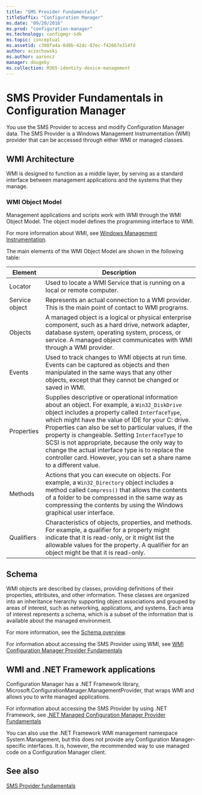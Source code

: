 ```yaml
---
title: "SMS Provider Fundamentals"
titleSuffix: "Configuration Manager"
ms.date: "09/20/2016"
ms.prod: "configuration-manager"
ms.technology: configmgr-sdk
ms.topic: conceptual
ms.assetid: c308fa4a-8d8b-42dc-87ec-f42667e314fd
author: aczechowski
ms.author: aaroncz
manager: dougeby
ms.collection: M365-identity-device-management
---
```

# SMS Provider Fundamentals in Configuration Manager
You use the SMS Provider to access and modify Configuration Manager data. The SMS Provider is a Windows Management Instrumentation (WMI) provider that can be accessed through either WMI or managed classes.  

## WMI Architecture  
 WMI is designed to function as a middle layer, by serving as a standard interface between management applications and the systems that they manage.  

### WMI Object Model  
 Management applications and scripts work with WMI through the WMI Object Model. The object model defines the programming interface to WMI.  

 For more information about WMI, see [Windows Management Instrumentation](https://go.microsoft.com/fwlink/?LinkId=276770).  

 The main elements of the WMI Object Model are shown in the following table:  

|Element|Description|  
|-------------|-----------------|  
|Locator|Used to locate a WMI Service that is running on a local or remote computer.|  
|Service object|Represents an actual connection to a WMI provider. This is the main point of contact to WMI programs.|  
|Objects|A managed object is a logical or physical enterprise component, such as a hard drive, network adapter, database system, operating system, process, or service. A managed object communicates with WMI through a WMI provider.|  
|Events|Used to track changes to WMI objects at run time. Events can be captured as objects and then manipulated in the same ways that any other objects, except that they cannot be changed or saved in WMI.|  
|Properties|Supplies descriptive or operational information about an object. For example, a `Win32_DiskDrive` object includes a property called `InterfaceType`, which might have the value of IDE for your C: drive. Properties can also be set to particular values, if the property is changeable. Setting `InterfaceType` to SCSI is not appropriate, because the only way to change the actual interface type is to replace the controller card. However, you can set a share name to a different value.|  
|Methods|Actions that you can execute on objects. For example, a `Win32_Directory` object includes a method called `Compress()` that allows the contents of a folder to be compressed in the same way as compressing the contents by using the Windows graphical user interface.|  
|Qualifiers|Characteristics of objects, properties, and methods. For example, a qualifier for a property might indicate that it is read-only, or it might list the allowable values for the property. A qualifier for an object might be that it is read-only.|  

## Schema  
 WMI objects are described by classes, providing definitions of their properties, attributes, and other information. These classes are organized into an inheritance hierarchy supporting object associations and grouped by areas of interest, such as networking, applications, and systems. Each area of interest represents a schema, which is a subset of the information that is available about the managed environment.  

 For more information, see the [Schema overview](/sccm/develop/core/understand/configuration-manager-schema-overview).  

 For information about accessing the SMS Provider using WMI, see [WMI Configuration Manager Provider Fundamentals](../../../develop/core/understand/wmi-configuration-manager-provider-fundamentals.md)  

## WMI and .NET Framework applications  
 Configuration Manager has a .NET Framework library, Microsoft.ConfigurationManager.ManagementProvider, that wraps WMI and allows you to write managed applications.  

 For information about accessing the SMS Provider by using .NET Framework, see [.NET Managed Configuration Manager Provider Fundamentals](../../../develop/core/understand/managed-sms-provider-fundamentals-in-configuration-manager.md)  

 You can also use the .NET Framework WMI management namespace System.Management, but this does not provide any Configuration Manager-specific interfaces. It is, however, the recommended way to use managed code on a Configuration Manager client.

## See also

[SMS Provider fundamentals](/sccm/develop/core/understand/sms-provider-fundamentals)
